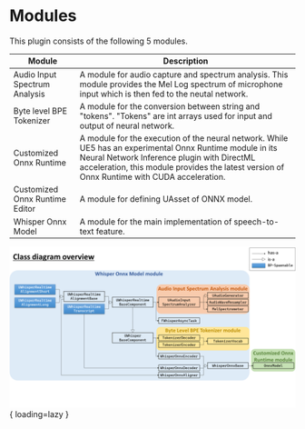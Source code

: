 # Modules

This plugin consists of the following 5 modules.

| Module | Description |
| ---- | ---- |
| Audio Input Spectrum Analysis | A module for audio capture and spectrum analysis. This module provides the Mel Log spectrum of microphone input which is then fed to the neutal network. |
| Byte level BPE Tokenizer | A module for the conversion between string and "tokens". "Tokens" are int arrays used for input and output of neural network. |
| Customized Onnx Runtime | A module for the execution of the neural network. While UE5 has an experimental Onnx Runtime module in its Neural Network Inference plugin with DirectML acceleration, this module provides the latest version of Onnx Runtime with CUDA acceleration. |
| Customized Onnx Runtime Editor | A module for defining UAsset of ONNX model. |
| Whisper Onnx Model | A module for the main implementation of speech-to-text feature. |

![](images/systemOverview.png){ loading=lazy }

